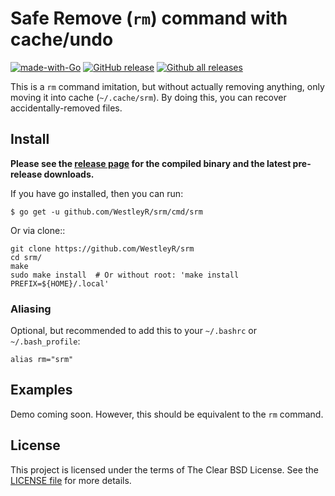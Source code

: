 # Safe Remove (`rm`) command with cache/undo

[![made-with-Go](https://img.shields.io/badge/Made%20with-Go-1f425f.svg)](http://golang.org)
[![GitHub release](https://img.shields.io/github/release/WestleyR/srm.svg)](https://GitHub.com/WestleyR/srm/releases/)
[![Github all releases](https://img.shields.io/github/downloads/WestleyR/srm/total.svg)](https://GitHub.com/WestleyR/srm/releases/)

This is a `rm` command imitation, but without actually removing anything, only
moving it into cache (`~/.cache/srm`). By doing this, you can recover
accidentally-removed files.

## Install

**Please see the [release page](https://github.com/WestleyR/srm/releases) for the
compiled binary and the latest pre-release downloads.**


If you have go installed, then you can run:

```
$ go get -u github.com/WestleyR/srm/cmd/srm
```

Or via clone::

```
git clone https://github.com/WestleyR/srm
cd srm/
make
sudo make install  # Or without root: 'make install PREFIX=${HOME}/.local'
```

### Aliasing

Optional, but recommended to add this to your `~/.bashrc` or `~/.bash_profile`:

```
alias rm="srm"
```

## Examples

Demo coming soon. However, this should be equivalent to the `rm` command.

## License

This project is licensed under the terms of The Clear BSD License. See the
[LICENSE file](./LICENSE) for more details.

